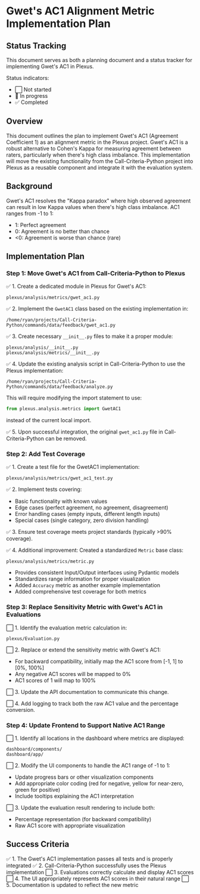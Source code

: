 # Gwet's AC1 Alignment Metric Implementation Plan

## Status Tracking

This document serves as both a planning document and a status tracker for implementing Gwet's AC1 in Plexus.

Status indicators:
- ⬜ Not started
- 🔄 In progress
- ✅ Completed

## Overview

This document outlines the plan to implement Gwet's AC1 (Agreement Coefficient 1) as an alignment metric in the Plexus project. Gwet's AC1 is a robust alternative to Cohen's Kappa for measuring agreement between raters, particularly when there's high class imbalance. This implementation will move the existing functionality from the Call-Criteria-Python project into Plexus as a reusable component and integrate it with the evaluation system.

## Background

Gwet's AC1 resolves the "Kappa paradox" where high observed agreement can result in low Kappa values when there's high class imbalance. AC1 ranges from -1 to 1:
- 1: Perfect agreement
- 0: Agreement is no better than chance
- <0: Agreement is worse than chance (rare)

## Implementation Plan

### Step 1: Move Gwet's AC1 from Call-Criteria-Python to Plexus

✅ 1. Create a dedicated module in Plexus for Gwet's AC1:
   ```
   plexus/analysis/metrics/gwet_ac1.py
   ```

✅ 2. Implement the `GwetAC1` class based on the existing implementation in:
   ```
   /home/ryan/projects/Call-Criteria-Python/commands/data/feedback/gwet_ac1.py
   ```

✅ 3. Create necessary `__init__.py` files to make it a proper module:
   ```
   plexus/analysis/__init__.py
   plexus/analysis/metrics/__init__.py
   ```

✅ 4. Update the existing analysis script in Call-Criteria-Python to use the Plexus implementation:
   ```
   /home/ryan/projects/Call-Criteria-Python/commands/data/feedback/analyze.py
   ```

   This will require modifying the import statement to use:
   ```python
   from plexus.analysis.metrics import GwetAC1
   ```
   
   instead of the current local import.

✅ 5. Upon successful integration, the original `gwet_ac1.py` file in Call-Criteria-Python can be removed.

### Step 2: Add Test Coverage

✅ 1. Create a test file for the GwetAC1 implementation:
   ```
   plexus/analysis/metrics/gwet_ac1_test.py
   ```

✅ 2. Implement tests covering:
   - Basic functionality with known values
   - Edge cases (perfect agreement, no agreement, disagreement)
   - Error handling cases (empty inputs, different length inputs)
   - Special cases (single category, zero division handling)

✅ 3. Ensure test coverage meets project standards (typically >90% coverage).

✅ 4. Additional improvement: Created a standardized `Metric` base class:
   ```
   plexus/analysis/metrics/metric.py
   ```
   - Provides consistent Input/Output interfaces using Pydantic models
   - Standardizes range information for proper visualization
   - Added `Accuracy` metric as another example implementation
   - Added comprehensive test coverage for both metrics

### Step 3: Replace Sensitivity Metric with Gwet's AC1 in Evaluations

⬜ 1. Identify the evaluation metric calculation in:
   ```
   plexus/Evaluation.py
   ```

⬜ 2. Replace or extend the sensitivity metric with Gwet's AC1:
   - For backward compatibility, initially map the AC1 score from [-1, 1] to [0%, 100%]
   - Any negative AC1 scores will be mapped to 0%
   - AC1 scores of 1 will map to 100%

⬜ 3. Update the API documentation to communicate this change.

⬜ 4. Add logging to track both the raw AC1 value and the percentage conversion.

### Step 4: Update Frontend to Support Native AC1 Range

⬜ 1. Identify all locations in the dashboard where metrics are displayed:
   ```
   dashboard/components/
   dashboard/app/
   ```

⬜ 2. Modify the UI components to handle the AC1 range of -1 to 1:
   - Update progress bars or other visualization components
   - Add appropriate color coding (red for negative, yellow for near-zero, green for positive)
   - Include tooltips explaining the AC1 interpretation

⬜ 3. Update the evaluation result rendering to include both:
   - Percentage representation (for backward compatibility)
   - Raw AC1 score with appropriate visualization

## Success Criteria

✅ 1. The Gwet's AC1 implementation passes all tests and is properly integrated
✅ 2. Call-Criteria-Python successfully uses the Plexus implementation
⬜ 3. Evaluations correctly calculate and display AC1 scores
⬜ 4. The UI appropriately represents AC1 scores in their natural range
⬜ 5. Documentation is updated to reflect the new metric 